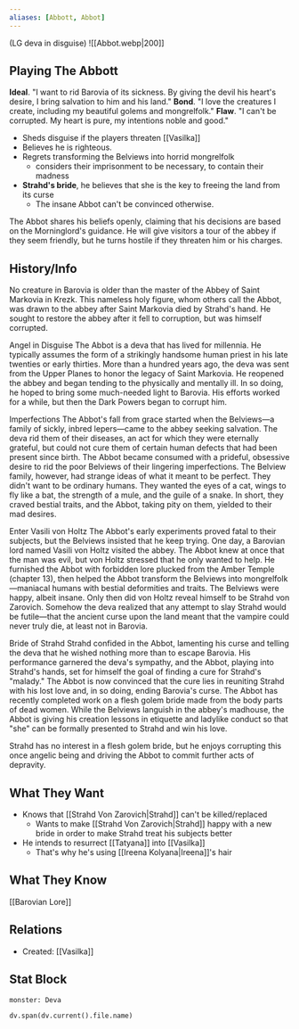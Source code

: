 ```yaml
---
aliases: [Abbott, Abbot]
---
```

(LG deva in disguise)
![[Abbot.webp|200]]
## Playing The Abbott
**Ideal**. "I want to rid Barovia of its sickness. By giving the devil his heart's desire, I bring salvation to him and his land."
**Bond**. "I love the creatures I create, including my beautiful golems and mongrelfolk."
**Flaw**. "I can't be corrupted. My heart is pure, my intentions noble and good."

- Sheds disguise if the players threaten [[Vasilka]]
- Believes he is righteous.
- Regrets transforming the Belviews into horrid mongrelfolk
	- considers their imprisonment to be necessary, to contain their madness
- **Strahd's bride**, he believes that she is the key to freeing the land from its curse
	- The insane Abbot can't be convinced otherwise.

The Abbot shares his beliefs openly, claiming that his decisions are based on the Morninglord's guidance. He will give visitors a tour of the abbey if they seem friendly, but he turns hostile if they threaten him or his charges.

## History/Info
No creature in Barovia is older than the master of the Abbey of Saint Markovia in Krezk. This nameless holy figure, whom others call the Abbot, was drawn to the abbey after Saint Markovia died by Strahd's hand. He sought to restore the abbey after it fell to corruption, but was himself corrupted.

Angel in Disguise
The Abbot is a deva that has lived for millennia. He typically assumes the form of a strikingly handsome human priest in his late twenties or early thirties. More than a hundred years ago, the deva was sent from the Upper Planes to honor the legacy of Saint Markovia. He reopened the abbey and began tending to the physically and mentally ill. In so doing, he hoped to bring some much-needed light to Barovia. His efforts worked for a while, but then the Dark Powers began to corrupt him.

Imperfections
The Abbot's fall from grace started when the Belviews—a family of sickly, inbred lepers—came to the abbey seeking salvation. The deva rid them of their diseases, an act for which they were eternally grateful, but could not cure them of certain human defects that had been present since birth. The Abbot became consumed with a prideful, obsessive desire to rid the poor Belviews of their lingering imperfections. The Belview family, however, had strange ideas of what it meant to be perfect. They didn't want to be ordinary humans. They wanted the eyes of a cat, wings to fly like a bat, the strength of a mule, and the guile of a snake. In short, they craved bestial traits, and the Abbot, taking pity on them, yielded to their mad desires.

Enter Vasili von Holtz
The Abbot's early experiments proved fatal to their subjects, but the Belviews insisted that he keep trying. One day, a Barovian lord named Vasili von Holtz visited the abbey. The Abbot knew at once that the man was evil, but von Holtz stressed that he only wanted to help. He furnished the Abbot with forbidden lore plucked from the Amber Temple (chapter 13), then helped the Abbot transform the Belviews into mongrelfolk—maniacal humans with bestial deformities and traits. The Belviews were happy, albeit insane. Only then did von Holtz reveal himself to be Strahd von Zarovich. Somehow the deva realized that any attempt to slay Strahd would be futile—that the ancient curse upon the land meant that the vampire could never truly die, at least not in Barovia.

Bride of Strahd
Strahd confided in the Abbot, lamenting his curse and telling the deva that he wished nothing more than to escape Barovia. His performance garnered the deva's sympathy, and the Abbot, playing into Strahd's hands, set for himself the goal of finding a cure for Strahd's "malady." The Abbot is now convinced that the cure lies in reuniting Strahd with his lost love and, in so doing, ending Barovia's curse. The Abbot has recently completed work on a flesh golem bride made from the body parts of dead women. While the Belviews languish in the abbey's madhouse, the Abbot is giving his creation lessons in etiquette and ladylike conduct so that "she" can be formally presented to Strahd and win his love.

Strahd has no interest in a flesh golem bride, but he enjoys corrupting this once angelic being and driving the Abbot to commit further acts of depravity.

## What They Want
- Knows that [[Strahd Von Zarovich|Strahd]] can't be killed/replaced
	- Wants to make [[Strahd Von Zarovich|Strahd]] happy with a new bride in order to make Strahd treat his subjects better
- He intends to resurrect [[Tatyana]] into [[Vasilka]]
	- That's why he's using [[Ireena Kolyana|Ireena]]'s hair

## What They Know
[[Barovian Lore]]

## Relations
- Created: [[Vasilka]]

## Stat Block

```statblock
monster: Deva
```

```dataviewjs
dv.span(dv.current().file.name)
```

